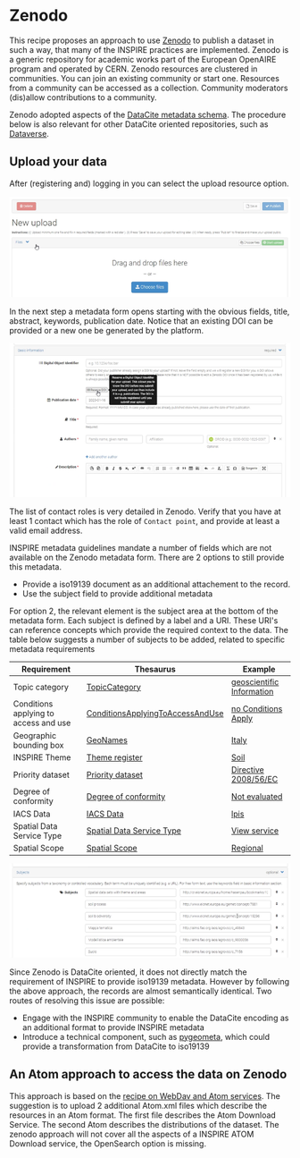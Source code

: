 # Zenodo

This recipe proposes an approach to use [Zenodo](https://zenodo.org) to publish a dataset in such a way, that many of the INSPIRE practices are implemented. 
Zenodo is a generic  repository for academic works part of the European OpenAIRE program and operated by CERN. 
Zenodo resources are clustered in communities. You can join an existing community or start one. Resources from a community can be accessed as a collection.
Community moderators (dis)allow contributions to a community.

Zenodo adopted aspects of the [DataCite metadata schema](https://schema.datacite.org/). The procedure below is also relevant for other DataCite oriented repositories, such as [Dataverse](https://dataverse.org).

## Upload your data

After (registering and) logging in you can select the upload resource option.

![upload](./img/zenodo-upload.png)

In the next step a metadata form opens starting with the obvious fields, title, abstract, keywords, publication date. Notice that an existing DOI can be provided or a new one be generated by the platform.

![metadata](./img/zenodo-md.png)

The list of contact roles is very detailed in Zenodo. Verify that you have at least 1 contact which has the role of `Contact point`, and provide at least a valid email address.

INSPIRE metadata guidelines mandate a number of fields which are not available on the Zenodo metadata form. There are 2 options to still provide this metadata. 

- Provide a iso19139 document as an additional attachement to the record.
- Use the subject field to provide additional metadata

For option 2, the relevant element is the subject area at the bottom of the metadata form. Each subject is defined by a label and a URI. These URI's can reference concepts which provide the required context to the data. The table below suggests a number of subjects to be added, related to specific metadata requirements

| Requirement | Thesaurus | Example |
| --- | --- | --- |
| Topic category | [TopicCategory](https://inspire.ec.europa.eu/metadata-codelist/TopicCategory) | [geoscientific Information](https://inspire.ec.europa.eu/metadata-codelist/TopicCategory/geoscientificInformation) |
| Conditions applying to access and use | [ConditionsApplyingToAccessAndUse](https://inspire.ec.europa.eu/metadata-codelist/ConditionsApplyingToAccessAndUse) | [no Conditions Apply](https://inspire.ec.europa.eu/metadata-codelist/ConditionsApplyingToAccessAndUse/noConditionsApply) |
| Geographic bounding box | [GeoNames](http://geonames.org) | [Italy](https://www.geonames.org/3175395/italian-republic.html) |
| INSPIRE Theme | [Theme register](https://inspire.ec.europa.eu/theme) | [Soil](https://inspire.ec.europa.eu/theme/so) |
| Priority dataset | [Priority dataset](https://inspire.ec.europa.eu/metadata-codelist/PriorityDataset) | [Directive 2008/56/EC](http://inspire.ec.europa.eu/metadata-codelist/PriorityDataset/dir-2008-56) |
| Degree of conformity | [Degree of conformity](https://inspire.ec.europa.eu/metadata-codelist/DegreeOfConformity) | [Not evaluated](http://inspire.ec.europa.eu/metadata-codelist/DegreeOfConformity/notEvaluated) |
| IACS Data | [IACS Data](https://inspire.ec.europa.eu/metadata-codelist/IACSData)| [lpis](https://inspire.ec.europa.eu/metadata-codelist/IACSData/lpis) |
| Spatial Data Service Type | [Spatial Data Service Type](https://inspire.ec.europa.eu/metadata-codelist/SpatialDataServiceType) | [View service](http://inspire.ec.europa.eu/metadata-codelist/SpatialDataServiceType/view) |
| Spatial Scope | [Spatial Scope](https://inspire.ec.europa.eu/metadata-codelist/SpatialScope) | [Regional](http://inspire.ec.europa.eu/metadata-codelist/SpatialScope/regional) |

![subject](./img/zenodo-subject.png)

Since Zenodo is DataCite oriented, it does not directly match the requirement of INSPIRE to provide iso19139 metadata. However by following the above approach, the records are almost semantically identical. Two routes of resolving this issue are possible:

- Engage with the INSPIRE community to enable the DataCite encoding as an additional format to provide INSPIRE metadata
- Introduce a technical component, such as [pygeometa](./pygeometa.md), which could provide a transformation from DataCite to iso19139

## An Atom approach to access the data on Zenodo

This approach is based on the [recipe on WebDav and Atom services](./webdav.md). The suggestion is to upload 2 additional Atom.xml files which describe the resources in an Atom format. The first file describes the Atom Download Service. The second Atom describes the distributions of the dataset. The zenodo approach will not cover all the aspects of a INSPIRE ATOM Download service, the OpenSearch option is missing. 

